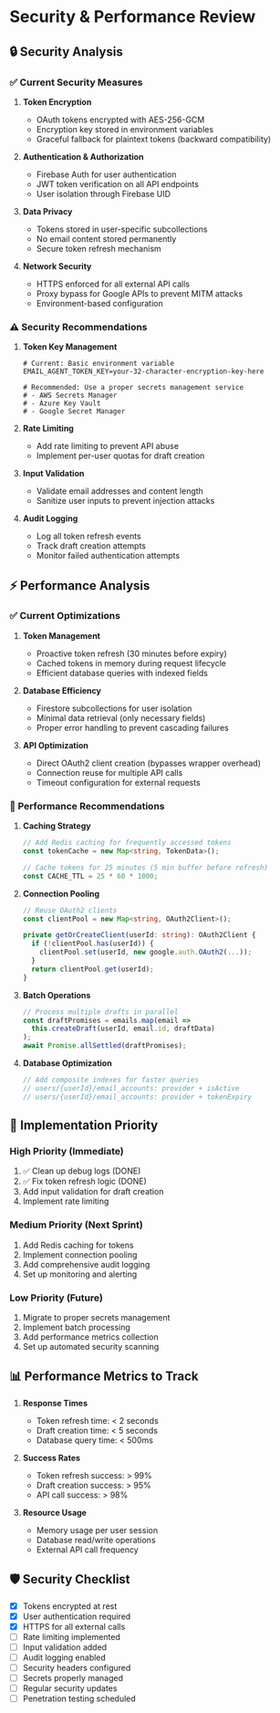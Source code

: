# Security & Performance Review

## 🔒 Security Analysis

### ✅ Current Security Measures

1. **Token Encryption**
   - OAuth tokens encrypted with AES-256-GCM
   - Encryption key stored in environment variables
   - Graceful fallback for plaintext tokens (backward compatibility)

2. **Authentication & Authorization**
   - Firebase Auth for user authentication
   - JWT token verification on all API endpoints
   - User isolation through Firebase UID

3. **Data Privacy**
   - Tokens stored in user-specific subcollections
   - No email content stored permanently
   - Secure token refresh mechanism

4. **Network Security**
   - HTTPS enforced for all external API calls
   - Proxy bypass for Google APIs to prevent MITM attacks
   - Environment-based configuration

### ⚠️ Security Recommendations

1. **Token Key Management**
   ```env
   # Current: Basic environment variable
   EMAIL_AGENT_TOKEN_KEY=your-32-character-encryption-key-here
   
   # Recommended: Use a proper secrets management service
   # - AWS Secrets Manager
   # - Azure Key Vault
   # - Google Secret Manager
   ```

2. **Rate Limiting**
   - Add rate limiting to prevent API abuse
   - Implement per-user quotas for draft creation

3. **Input Validation**
   - Validate email addresses and content length
   - Sanitize user inputs to prevent injection attacks

4. **Audit Logging**
   - Log all token refresh events
   - Track draft creation attempts
   - Monitor failed authentication attempts

## ⚡ Performance Analysis

### ✅ Current Optimizations

1. **Token Management**
   - Proactive token refresh (30 minutes before expiry)
   - Cached tokens in memory during request lifecycle
   - Efficient database queries with indexed fields

2. **Database Efficiency**
   - Firestore subcollections for user isolation
   - Minimal data retrieval (only necessary fields)
   - Proper error handling to prevent cascading failures

3. **API Optimization**
   - Direct OAuth2 client creation (bypasses wrapper overhead)
   - Connection reuse for multiple API calls
   - Timeout configuration for external requests

### 🚀 Performance Recommendations

1. **Caching Strategy**
   ```typescript
   // Add Redis caching for frequently accessed tokens
   const tokenCache = new Map<string, TokenData>();
   
   // Cache tokens for 25 minutes (5 min buffer before refresh)
   const CACHE_TTL = 25 * 60 * 1000;
   ```

2. **Connection Pooling**
   ```typescript
   // Reuse OAuth2 clients
   const clientPool = new Map<string, OAuth2Client>();
   
   private getOrCreateClient(userId: string): OAuth2Client {
     if (!clientPool.has(userId)) {
       clientPool.set(userId, new google.auth.OAuth2(...));
     }
     return clientPool.get(userId);
   }
   ```

3. **Batch Operations**
   ```typescript
   // Process multiple drafts in parallel
   const draftPromises = emails.map(email => 
     this.createDraft(userId, email.id, draftData)
   );
   await Promise.allSettled(draftPromises);
   ```

4. **Database Optimization**
   ```typescript
   // Add composite indexes for faster queries
   // users/{userId}/email_accounts: provider + isActive
   // users/{userId}/email_accounts: provider + tokenExpiry
   ```

## 🔧 Implementation Priority

### High Priority (Immediate)
1. ✅ Clean up debug logs (DONE)
2. ✅ Fix token refresh logic (DONE)
3. Add input validation for draft creation
4. Implement rate limiting

### Medium Priority (Next Sprint)
1. Add Redis caching for tokens
2. Implement connection pooling
3. Add comprehensive audit logging
4. Set up monitoring and alerting

### Low Priority (Future)
1. Migrate to proper secrets management
2. Implement batch processing
3. Add performance metrics collection
4. Set up automated security scanning

## 📊 Performance Metrics to Track

1. **Response Times**
   - Token refresh time: < 2 seconds
   - Draft creation time: < 5 seconds
   - Database query time: < 500ms

2. **Success Rates**
   - Token refresh success: > 99%
   - Draft creation success: > 95%
   - API call success: > 98%

3. **Resource Usage**
   - Memory usage per user session
   - Database read/write operations
   - External API call frequency

## 🛡️ Security Checklist

- [x] Tokens encrypted at rest
- [x] User authentication required
- [x] HTTPS for all external calls
- [ ] Rate limiting implemented
- [ ] Input validation added
- [ ] Audit logging enabled
- [ ] Security headers configured
- [ ] Secrets properly managed
- [ ] Regular security updates
- [ ] Penetration testing scheduled